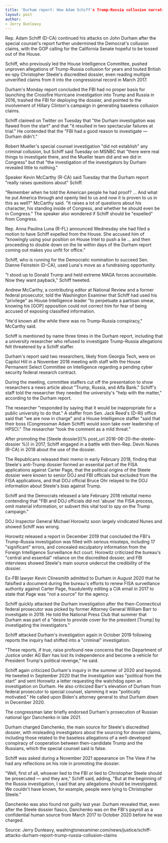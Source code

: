 ```yaml
---
title: 'Durham report: How Adam Schiff's Trump-Russia collusion narrative crumbled'
layout: post
author:
- Jerry Dunleavy
---
```


Rep. Adam Schiff (D-CA) continued his attacks on John Durham after the special counsel's report further undermined the Democrat's collusion claims, with the GOP calling for the California Senate hopeful to be tossed out of the House.

Schiff, who previously led the House Intelligence Committee, pushed unproven allegations of Trump-Russia collusion for years and touted British ex-spy Christopher Steele's discredited dossier, even reading multiple unverified claims from it into the congressional record in March 2017.

Durham's Monday report concluded the FBI had no proper basis for launching the Crossfire Hurricane investigation into Trump and Russia in 2016, trashed the FBI for deploying the dossier, and pointed to the involvement of Hillary Clinton's campaign in generating baseless collusion claims.

Schiff claimed on Twitter on Tuesday that "the Durham investigation was flawed from the start" and that "it resulted in two spectacular failures at trial." He contended that the "FBI had a good reason to investigate — Durham didn't."

Robert Mueller's special counsel investigation "did not establish" any criminal collusion, but Schiff said Tuesday on MSNBC that "there were real things to investigate there, and the Mueller team did and we did in Congress" but that "the investigation of the investigators by Durham revealed little to nothing."

Speaker Kevin McCarthy (R-CA) said Tuesday that the Durham report "really raises questions about" Schiff.

"Remember when he told the American people he had proof? … And what he put America through and openly lied to us and now it is proven to us in this as well?" McCarthy said. "It raises a lot of questions about his character, his standing inside of Congress, and whether he should even be in Congress." The speaker also wondered if Schiff should be "expelled" from Congress.

Rep. Anna Paulina Luna (R-FL) announced Wednesday she had filed a motion to have Schiff expelled from the House. She accused him of "knowingly using your position on House Intel to push a lie … and then proceeding to double down on the lie within days of the Durham report coming out makes you unfit for office."

Schiff, who is running for the Democratic nomination to succeed Sen. Dianne Feinstein (D-CA), used Luna's move as a fundraising opportunity.

"I stood up to Donald Trump and held extreme MAGA forces accountable. Now they want payback," Schiff tweeted.

Andrew McCarthy, a contributing editor at National Review and a former federal prosecutor, told the Washington Examiner that Schiff had used his "privilege" as House Intelligence leader "to perpetuate a partisan smear, knowing his [GOP] opposition could not correct him for fear of being accused of exposing classified information.

"He'd known all the while there was no Trump-Russia conspiracy," McCarthy said.

Schiff is mentioned by name three times in the Durham report, including that a university researcher who refused to investigate Trump-Russia allegations felt threatened by a Schiff staffer.

Durham's report said two researchers, likely from Georgia Tech, were on Capitol Hill in a November 2018 meeting with staff with the House Permanent Select Committee on Intelligence regarding a pending cyber security federal research contract.

During the meeting, committee staffers cut off the presentation to show researchers a news article about "Trump, Russia, and Alfa Bank." Schiff's staff told the researcher they needed the university's "help with the matter," according to the Durham report.

The researcher "responded by saying that it would be inappropriate for a public university to do that." A staffer from Sen. Jack Reed's (D-RI) office said that "we are now in charge" and a House Intelligence staffer "said that their boss (Congressman Adam Schiff) would soon take over leadership of HPSCI." The researcher "took the comment as a mild threat."

After promoting the [Steele dossier]({% post_url 2016-06-20-the-steele-dossier %}) in 2017, Schiff engaged in a battle with then-Rep. Devin Nunes (R-CA) in 2018 about the use of the dossier.

The Republicans released their memo in early February 2018, finding that Steele's anti-Trump dossier formed an essential part of the FISA applications against Carter Page, that the political origins of the Steele dossier were known to senior DOJ and FBI officials but excluded from the FISA applications, and that DOJ official Bruce Ohr relayed to the DOJ information about Steele's bias against Trump.

Schiff and the Democrats released a late February 2018 rebuttal memo contending that "FBI and DOJ officials did not 'abuse' the FISA process, omit material information, or subvert this vital tool to spy on the Trump campaign."

DOJ Inspector General Michael Horowitz soon largely vindicated Nunes and showed Schiff was wrong.

Horowitz released a report in December 2019 that concluded the FBI's Trump-Russia investigation was filled with serious missteps, including 17 "significant" errors, and concealed exculpatory information from the Foreign Intelligence Surveillance Act court. Horowitz criticized the bureau's "central and essential" reliance on the discredited dossier, and FBI interviews showed Steele's main source undercut the credibility of the dossier.

Ex-FBI lawyer Kevin Clinesmith admitted to Durham in August 2020 that he falsified a document during the bureau's efforts to renew FISA surveillance authority against Carter Page, fraudulently editing a CIA email in 2017 to state that Page was "not a source" for the agency.

Schiff quickly attacked the Durham investigation after the then-Connecticut federal prosecutor was picked by former Attorney General William Barr to investigate in 2019. He told the National Press Club that summer that Durham was part of a "desire to provide cover for the president [Trump] by investigating the investigators."

Schiff attacked Durham's investigation again in October 2019 following reports the inquiry had shifted into a "criminal" investigation.

"These reports, if true, raise profound new concerns that the Department of Justice under AG Barr has lost its independence and become a vehicle for President Trump's political revenge," he said.

Schiff again criticized Durham's inquiry in the summer of 2020 and beyond. He tweeted in September 2020 that the investigation was "political from the start" and sent Horowitz a letter requesting the watchdog open an investigation on Durham. He also criticized Barr's elevation of Durham from federal prosecutor to special counsel, slamming it was "politically motivated." He called upon Biden's attorney general to shut Durham down in December 2020.

The congressman later briefly endorsed Durham's prosecution of Russian national Igor Danchenko in late 2021.

Durham charged Danchenko, the main source for Steele's discredited dossier, with misleading investigators about the sourcing for dossier claims, including those related to the baseless allegations of a well-developed conspiracy of cooperation between then-candidate Trump and the Russians, which the special counsel said is false.

Schiff was asked during a November 2021 appearance on The View if he had any reflections on his role in promoting the dossier.

"Well, first of all, whoever lied to the FBI or lied to Christopher Steele should be prosecuted — and they are," Schiff said, adding, "But at the beginning of the Russia investigation, I said that any allegations should be investigated. We couldn't have known, for example, people were lying to Christopher Steele."

Danchenko was also found not guilty last year. Durham revealed that, even after the Steele dossier fiasco, Danchenko was on the FBI's payroll as a confidential human source from March 2017 to October 2020 before he was charged.

Source: Jerry Dunleavy, washingtonexaminer.com/news/justice/schiff-attacks-durham-report-trump-russia-collusion-claims
